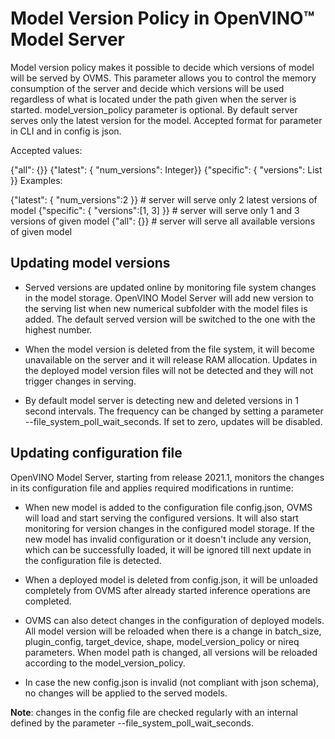# Model Version Policy in OpenVINO&trade; Model Server

Model version policy makes it possible to decide which versions of model will be served by OVMS. This parameter allows you to control the memory consumption of the server and decide which versions will be used regardless of what is located under the path given when the server is started. model_version_policy parameter is optional. By default server serves only the latest version for the model. Accepted format for parameter in CLI and in config is json.

Accepted values:

{"all": {}}
{"latest": { "num_versions": Integer}}
{"specific": { "versions": List }}
Examples:

{"latest": { "num_versions":2 }} # server will serve only 2 latest versions of model
{"specific": { "versions":[1, 3] }} # server will serve only 1 and 3 versions of given model
{"all": {}} # server will serve all available versions of given model

## Updating model versions
- Served versions are updated online by monitoring file system changes in the model storage. OpenVINO Model Server will add new version to the serving list when new numerical subfolder with the model files is added. The default served version will be switched to the one with the highest number. 

- When the model version is deleted from the file system, it will become unavailable on the server and it will release RAM allocation. Updates in the deployed model version files will not be detected and they will not trigger changes in serving.

- By default model server is detecting new and deleted versions in 1 second intervals. The frequency can be changed by setting a parameter --file_system_poll_wait_seconds. If set to zero, updates will be disabled.

## Updating configuration file
OpenVINO Model Server, starting from release 2021.1, monitors the changes in its configuration file and applies required modifications in runtime:

- When new model is added to the configuration file config.json, OVMS will load and start serving the configured versions. It will also start monitoring for version changes in the configured model storage. If the new model has invalid configuration or it doesn't include any version, which can be successfully loaded, it will be ignored till next update in the configuration file is detected.

- When a deployed model is deleted from config.json, it will be unloaded completely from OVMS after already started inference operations are completed.

- OVMS can also detect changes in the configuration of deployed models. All model version will be reloaded when there is a change in batch_size, plugin_config, target_device, shape, model_version_policy or nireq parameters. When model path is changed, all versions will be reloaded according to the model_version_policy.

- In case the new config.json is invalid (not compliant with json schema), no changes will be applied to the served models.

**Note**: changes in the config file are checked regularly with an internal defined by the parameter --file_system_poll_wait_seconds.